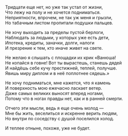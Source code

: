 Тридцати еще нет, но уже так устал от жизни,  
Что лежу на полу и не хочется подниматься.  
Неприятности, впрочем, не так уж меня и грызли,  
Но табачным листом пропитали подушки пальцев.  

Не хочу выходить за пределы пустой берлоги,  
Наблюдать за людьми, у которых уже есть дети,  
Ипотека, кредиты, заначки, долги, налоги  
И презрение к тем, кто иначе живет на свете.  

Не желаю я слышать с площадки их крик «Ванюша!  
Не копайся в говне! Вот ты вырастешь, станешь дядей  
И найдёшь себе кучу престижней, теплей, получше.  
Явишь миру диплом и в неё поплотнее сядешь.»  

Не хочу подниматься, мне кажется, что я камень  
И поверхность мою ежечасно ласкает ветер.  
Даже самых великих выносят вперед ногами,  
Потому что в ногах правды нет, как и в ранней смерти.  

Отчего эти мысли, ведь я еще очень молод —  
Мне бы жить, веселиться и искренне верить людям,  
Но внутри по соседству с душой поселился холод.  

И теплее отныне, похоже, уже не будет.  